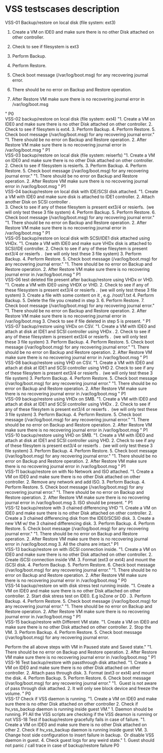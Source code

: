 VSS testscases description
==========================

VSS-01	Backup/restore on local disk (file system: ext3)		

1. Create a VM on IDE0 and make sure there is no other Disk attached on other controller.
2. Check to see if filesystem is ext3
3. Perform Backup. 
4. Perform Restore. 
5. Check boot message (/var/log/boot.msg) for any recovering journal error.

1. There should be no error on Backup and Restore operation. 
2. After Restore VM make sure there is no recovering journal error in /var/log/boot.msg								

"	P0	
VSS-02	backup/restore on local disk (file system: ext4)	"1. Create a VM on IDE0 and make sure there is no other Disk attached on other controller.
2. Check to see if filesytem is ext4.
3. Perform Backup. 
4. Perform Restore. 
5. Check boot message (/var/log/boot.msg) for any recovering journal error."	"1. There should be no error on Backup and Restore operation. 
2. After Restore VM make sure there is no recovering journal error in /var/log/boot.msg
"	P1	
VSS-03	backup/restore on local disk (file system: reiserfs)	"1. Create a VM on IDE0 and make sure there is no other Disk attached on other controller.
2. Check to see if filesystem is resierfs.
3. Perform Backup. 
4. Perform Restore. 
5. Check boot message (/var/log/boot.msg) for any recovering journal error."	"1. There should be no error on Backup and Restore operation. 
2. After Restore VM make sure there is no recovering journal error in /var/log/boot.msg
"	P1	
VSS-04	backup/restore on local disk with IDE/SCSI disk attached.	"1. Create a VM with IDE0 and make sure disk is attached to IDE1 controller.
2. Attach another Disk on SCSI controller . 	
3. Check to see if any of these filesytem is present ext3/4 or resierfs.  (we will only test these 3 file system)
4. Perform Backup. 
5. Perform Restore. 
6. Check boot message (/var/log/boot.msg) for any recovering journal error."	"1. There should be no error on Backup and Restore operation. 
2. After Restore VM make sure there is no recovering journal error in /var/log/boot.msg
"	P1	
VSS-05	backup/restore on local disk with SCSI/IDE1 disk attached using VHDx.	"1. Create a VM with IDE0 and make sure VHDx disk is attached to SCSI/IDE controller.
2. Check to see if any of these filesytem is present ext3/4 or resierfs .  (we will only test these 3 file system)
3. Perform Backup. 
4. Perform Restore. 
5. Check boot message (/var/log/boot.msg) for any recovering journal error."	"1. There should be no error on Backup and Restore operation. 
2. After Restore VM make sure there is no recovering journal error in /var/log/boot.msg
"	P1	
VSS-06	test deleted file present after backup/restore using VHDx or VHD.	"1. Create a VM with IDE0 using VHDX or VHD.
2. Check to see if any of these filesystem is present ext3/4 or resierfs .  (we will only test these 3 file system)
3. Create a file with some content on it , e.g. /root/1.txt
4. Perform Backup. 
5. Delete the file you created in step 3.
6. Perform Restore. 
7. Check boot message (/var/log/boot.msg) for any recovering journal error."	"1. There should be no error on Backup and Restore operation. 
2. After Restore VM make sure there is no recovering journal error in /var/log/boot.msg
3. Check to see if file deleted in step 5 is present.
"	P1	
VSS-07	backup/restore using VHDx on CSV.	"1. Create a VM with IDE0 and attach at disk at IDE1 and SCSI controller using VHDx .
2. Check to see if any of these filesystem is present ext3/4 or resierfs .  (we will only test these 3 file system)
3. Perform Backup. 
4. Perform Restore. 
5. Check boot message (/var/log/boot.msg) for any recovering journal error."	"1. There should be no error on Backup and Restore operation. 
2. After Restore VM make sure there is no recovering journal error in /var/log/boot.msg
"	P1	
VSS-08	backup/restore using VHD on CSV.	"1. Create a VM with IDE0 and attach at disk at IDE1 and SCSI controller using VHD 
2. Check to see if any of these filesytem is present ext3/4 or resierfs .  (we will only test these 3 file system)
3. Perform Backup. 
4. Perform Restore. 
5. Check boot message (/var/log/boot.msg) for any recovering journal error."	"1. There should be no error on Backup and Restore operation. 
2. After Restore VM make sure there is no recovering journal error in /var/log/boot.msg
"	P1	
VSS-09	backup/restore using VHDx on SMB.	"1. Create a VM with IDE0 and attach at disk at IDE1 and SCSI controller using VHDx .
2. Check to see if any of these filesytem is present ext3/4 or resierfs .  (we will only test these 3 file system)
3. Perform Backup. 
4. Perform Restore. 
5. Check boot message (/var/log/boot.msg) for any recovering journal error."	"1. There should be no error on Backup and Restore operation. 
2. After Restore VM make sure there is no recovering journal error in /var/log/boot.msg
"	P1	
VSS-10	backup/restore using VHD on SMB.	"1. Create a VM with IDE0 and attach at disk at IDE1 and SCSI controller using VHD.
2. Check to see if any of these filesytem is present ext3/4 or resierfs .  (we will only test these 3 file system)
3. Perform Backup. 
4. Perform Restore. 
5. Check boot message (/var/log/boot.msg) for any recovering journal error."	"1. There should be no error on Backup and Restore operation. 
2. After Restore VM make sure there is no recovering journal error in /var/log/boot.msg
"	P1	
VSS-11	backup/restore on with No Network and ISO attached.	"1. Create a VM on IDE0 and make sure there is no other Disk attached on other controller.
2. Remove any network and add ISO. 
3. Perform Backup. 
4. Perform Restore. 
5. Check boot message (/var/log/boot.msg) for any recovering journal error."	"1. There should be no error on Backup and Restore operation. 
2. After Restore VM make sure there is no recovering journal error in /var/log/boot.msg
3. ISO should be present.
"	P1	
VSS-12	backup/restore with 3 chained differencing VHD	"1. Create a VM on IDE0 and make sure there is no other Disk attached on other controller.
2. Create a 3 chained differencing disk from the IDE0/SCSI0 disk. 
3. Create a new VM w/ the 3 chained differencing disk.
3. Perform Backup. 
4. Perform Restore. 
5. Check boot message (/var/log/boot.msg) for any recovering journal error."	"1. There should be no error on Backup and Restore operation. 
2. After Restore VM make sure there is no recovering journal error in /var/log/boot.msg
3. All the chains are intact."	P1	
VSS-13	backup/restore on with iSCSI connection inside.	"1. Create a VM on IDE0 and make sure there is no other Disk attached on other controller.
2. Create iSCSI connection inside VM. 
3. Format (ext3 or ext4) and mount the iSCSI disk.
4. Perform Backup. 
5. Perform Restore. 
6. Check boot message (/var/log/boot.msg) for any recovering journal error."	"1. There should be no error on Backup and Restore operation. 
2. After Restore VM make sure there is no recovering journal error in /var/log/boot.msg
"	P0	
VSS-14	backup/restore on with disk stress test running inside. 	"1. Create a VM on IDE0 and make sure there is no other Disk attached on other controller.
2. Start disk stress test on IDE0. E.g IoZone or DD .
3. Perform Backup. 
4. Perform Restore. 
5. Check boot message (/var/log/boot.msg) for any recovering journal error."	"1. There should be no error on Backup and Restore operation. 
2. After Restore VM make sure there is no recovering journal error in /var/log/boot.msg
"	P1	
VSS-15	backup/restore with Different VM state.	"1. Create a VM on IDE0 and make sure there is no other Disk attached on other controller.
2. Stop the VM.
3. Perform Backup. 
4. Perform Restore. 
5. Check boot message (/var/log/boot.msg) for any recovering journal error.

Perform the all above steps with VM in Paused state and Saved state."	"1. There should be no error on Backup and Restore operation. 
2. After Restore VM make sure there is no recovering journal error in /var/log/boot.msg
"	P1	
VSS-16	Test backup/restore with passthrough disk attached.	"1. Create a VM on IDE0 and make sure there is no other Disk attached on other controller.
2. Attach pass through disk. 
3. Format (ext3 or ext4) and mount the disk.
4. Perform Backup. 
5. Perform Restore. 
6. Check boot message (/var/log/boot.msg) for any recovering journal error."	"1.  Guest is not aware of pass through disk attached. 
2. It will only see block device and freeze the volume.
"	P0	
VSS-17	Check if VSS daemon is running. 	"1. Create a VM on IDE0 and make sure there is no other Disk attached on other controller
2. Check if hv_vss_backup daemon is running inside guest VM."	1. Daemon should be running. 	P1	All the VSS scripts are checking if the VSS deamon is running or not
VSS-18	Test if backup/restore gracefully fails in case of failure.	"1. Create a VM on IDE0 and make sure there is no other Disk attached on other 
2. Check if hv_vss_backup daemon is running inside guest VM. 
3. Change host side configuration to insert failure in backup.  Or disable VSS daemon in guest.
4. Check guest logs for any weird state."	1. Guest should not panic / call trace in case of backup/restore failure	P0	